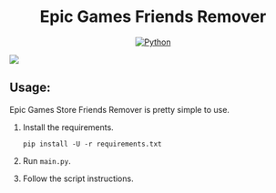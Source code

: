 <h1 align="center">Epic Games Friends Remover</h1>
<p align="center">
    <a href="https://www.python.org/downloads/release/python-380/" align="center">
        <img alt="Python" src="https://img.shields.io/badge/python-3.8 | 3.9 | 3.10 | 3.10 | 3.11 | 3.12 | 3.13-blue">
    </a>
</p>

<img src="https://github.com/Nazar1ky/epic-games-store-remove-all-friends/blob/main/pic.png" />

## Usage:
Epic Games Store Friends Remover is pretty simple to use.

1. Install the requirements.

    ```
    pip install -U -r requirements.txt
    ```

2. Run `main.py`.

3. Follow the script instructions.
